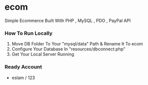 # ecom 

Simple Ecommerce Built With PHP , MySQL , PDO , PayPal API


### How To Run Locally 

1. Move DB Folder To Your "mysql/data" Path & Rename It To ecom 
2. Configure Your Database In "resources/dbconnect.php"
3. Get Your Local Server Running 

### Ready Account
* eslam / 123

